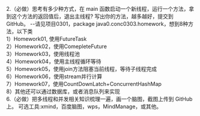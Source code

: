 
2.（必做）思考有多少种方式，在 main 函数启动一个新线程，运行一个方法，拿到这个方法的返回值后，退出主线程? 写出你的方法，越多越好，提交到 GitHub。
--请见项目0301，package java0.conc0303.homework，想到8种方法，以下类  
  1）Homework01, 使用FutureTask  
  2）Homework02，使用ComepleteFuture  
  3）Homework03，使用线程池  
  4）Homework04，使用主线程循环等待  
  5）Homework05，使用join方法阻塞当前线程，等待子线程完成  
  6）Homework06，使用stream并行计算  
  7）Homework07，使用CountDownLatch+ConcurrentHashMap  
  8）其他还可以通过数据库，或者消息队列来实现  
6.（必做）把多线程和并发相关知识梳理一遍，画一个脑图，截图上传到 GitHub 上。 可选工具:xmind，百度脑图，wps，MindManage，或其他。  


